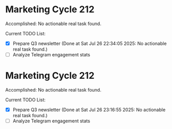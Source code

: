 # Marketing Cycle 212

Accomplished: No actionable real task found.

Current TODO List:

- [x] Prepare Q3 newsletter  (Done at Sat Jul 26 22:34:05 2025: No actionable real task found.)
- [ ] Analyze Telegram engagement stats

# Marketing Cycle 212

Accomplished: No actionable real task found.

Current TODO List:

- [x] Prepare Q3 newsletter  (Done at Sat Jul 26 23:16:55 2025: No actionable real task found.)
- [ ] Analyze Telegram engagement stats